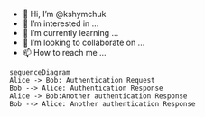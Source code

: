 - 👋 Hi, I’m @kshymchuk
- 👀 I’m interested in ...
- 🌱 I’m currently learning ...
- 💞️ I’m looking to collaborate on ...
- 📫 How to reach me ...

```mermaid
sequenceDiagram
Alice -> Bob: Authentication Request
Bob --> Alice: Authentication Response
Alice -> Bob:Another authentication Response
Bob --> Alice: Another authentication Response
```
